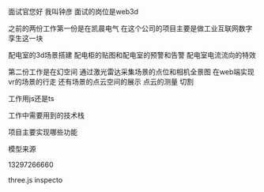面试官您好 我叫钟彦 面试的岗位是web3d

之前的两份工作第一份是在凯晨电气 在这个公司的项目主要是做工业互联网数字孪生这一块

配电室的3d场景搭建 配电柜的贴图和配电室的预警和告警 配电室电流流向的特效

第二份工作是在幻空间 通过激光雷达采集场景的点位和相机全景图 在web端实现vr的场景的行走 还有场景的点云空间的展示 点云的测量 切割



工作用js还是ts

工作中需要用到的技术栈

项目主要实现哪些功能

模型来源

13297266660

three.js inspecto

